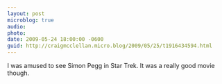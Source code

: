 ```yaml
---
layout: post
microblog: true
audio: 
photo: 
date: 2009-05-24 18:00:00 -0600
guid: http://craigmcclellan.micro.blog/2009/05/25/t1916434594.html
---
```

I was amused to see Simon Pegg in Star Trek.  It was a really good movie though.
